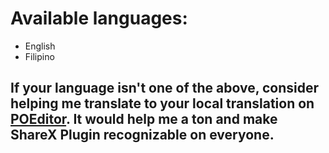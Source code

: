 # Available languages:
- English
- Filipino

## If your language isn't one of the above, consider helping me translate to your local translation on [POEditor](https://poeditor.com/join/project/AtcjYEQNHW). It would help me a ton and make ShareX Plugin recognizable on everyone.